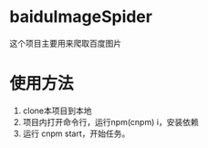 # baiduImageSpider
这个项目主要用来爬取百度图片
# 使用方法
1. clone本项目到本地
2. 项目内打开命令行，运行npm(cnpm) i，安装依赖
3. 运行 cnpm start，开始任务。
